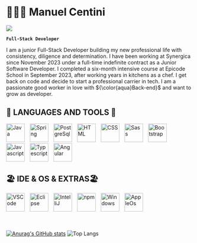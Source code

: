 <h1>🧑🏻‍💻 Manuel Centini </h1> <a href="https://www.linkedin.com/in/manuel-centini/"><img src="https://img.shields.io/badge/LinkedIn-0077B5?style=for-the-badge&logo=linkedin&logoColor=white"></a>

**`Full-Stack Developer`** 

I am a junior Full-Stack Developer building my new professional life with consistency, diligence and determination.
I have been working at Synergica since November 2023 under a full-time indefinite contract as a Junior Software Developer.
I completed a six-month intensive course at Epicode School in September 2023, after working years in kitchens as a chef. I get back on code and decide to start a professional carrier in tech. I am a passionate good worker in love with ${\color{aqua}Back-end}$ and want to grow as developer.
            

<div align="left">
  <h2>🧰 LANGUAGES AND TOOLS 🧰</h2>
  <img alt="Java" width="50px" style="padding-right:10px;" src="https://cdn.jsdelivr.net/gh/devicons/devicon/icons/java/java-original.svg"/>
  <img alt="Spring" width="50px" style="padding-right:10px;" src="https://cdn.jsdelivr.net/gh/devicons/devicon/icons/spring/spring-original.svg"/>
  <img alt="PostgreSql" width="50px" style="padding-right:10px;" src="https://cdn.jsdelivr.net/gh/devicons/devicon/icons/postgresql/postgresql-original.svg"/>
  <img alt="HTML" width="50px" style="padding-right:10px;" src="https://cdn.jsdelivr.net/gh/devicons/devicon/icons/html5/html5-original-wordmark.svg"/>
  <img alt="CSS" width="50px" style="padding-right:10px;" src="https://cdn.jsdelivr.net/gh/devicons/devicon/icons/css3/css3-original-wordmark.svg"/>
  <img alt="Sass" width="50px" style="padding-right:10px;" src="https://cdn.jsdelivr.net/gh/devicons/devicon/icons/sass/sass-original.svg"/>
  <img alt="Bootstrap" width="50px" style="padding-right:10px;" src="https://cdn.jsdelivr.net/gh/devicons/devicon/icons/bootstrap/bootstrap-original.svg"/>
  <img alt="Javascript" width="50px" style="padding-right:10px;" src="https://cdn.jsdelivr.net/gh/devicons/devicon/icons/javascript/javascript-original.svg"/>
  <img alt="Typescript" width="50px" style="padding-right:10px;" src="https://cdn.jsdelivr.net/gh/devicons/devicon/icons/typescript/typescript-original.svg"/>
  <img alt="Angular" width="50px" style="padding-right:10px;" src="https://cdn.jsdelivr.net/gh/devicons/devicon/icons/angularjs/angularjs-original.svg"/>
</div>
<div align="left">
  <h2>🏖️ IDE & OS & EXTRAS🏖️</h2> 
  <img alt="VSCode" width="50px" style="padding-right:10px;" src="https://cdn.jsdelivr.net/gh/devicons/devicon/icons/vscode/vscode-original.svg"/>
  <img alt="Eclipse" width="50px" style="padding-right:10px;" src="https://cdn.freebiesupply.com/logos/large/2x/eclipse-11-logo-svg-vector.svg"/>
  <img alt="IntelliJ" width="50px" style="padding-right:10px;" src="https://cdn.jsdelivr.net/gh/devicons/devicon/icons/intellij/intellij-original.svg"/>
  <img alt="npm" width="50px" style="padding-right:10px;" src="https://cdn.jsdelivr.net/gh/devicons/devicon/icons/npm/npm-original-wordmark.svg"/>
  <img alt="Windows" width="50px" style="padding-right:10px;" src="https://cdn.jsdelivr.net/gh/devicons/devicon/icons/windows8/windows8-original.svg"/>
  <img alt="AppleOs" width="50px" style="padding-right:10px;" src="https://cdn.jsdelivr.net/gh/devicons/devicon/icons/apple/apple-original.svg"/>
</div>

<br />
<br />


[![Anurag's GitHub stats](https://github-readme-stats.vercel.app/api?username=EazyM93&theme=radical&hide_border=true)](https://github.com/anuraghazra/github-readme-stats)
![Top Langs](https://github-readme-stats.vercel.app/api/top-langs/?username=EazyM93&layout=compact&theme=radical&hide_border=true)

